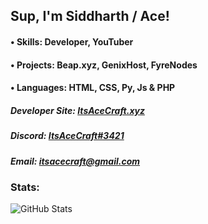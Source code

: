 ## Sup, I'm Siddharth / Ace!

#### • Skills: Developer, YouTuber
#### • Projects: Beap.xyz, GenixHost, FyreNodes
#### • Languages: HTML, CSS, Py, Js & PHP

##### Developer Site: [ItsAceCraft.xyz](https://dev.itsacecraft.xyz)
##### Discord: [ItsAceCraft#3421](https://discord.gg/6wmDX5CyYT)
##### Email: itsacecraft@gmail.com

### Stats:
![GitHub Stats](https://github-readme-stats.vercel.app/api?username=ItsAceCraft&count_private=true&show_icons=true&hide=issues&theme=material-palenight&hide_border=true&locale=en)
